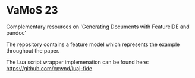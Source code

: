 # VaMoS 23

Complementary resources on 'Generating Documents with FeatureIDE and pandoc'

The repository contains a feature model which represents the example throughout the paper.

The Lua script wrapper implemenation can be found here: https://github.com/cpwnd/luaj-fide
